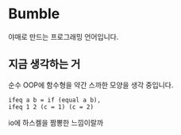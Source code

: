 # Bumble

야매로 만드는 프로그래밍 언어입니다.

## 지금 생각하는 거

순수 OOP에 함수형을 약간 스까한 모양을 생각 중입니다.
```
ifeq a b = if (equal a b),
ifeq 1 2 (c = 1) (c = 2)
```
io에 하스켈을 짬뽕한 느낌이랄까